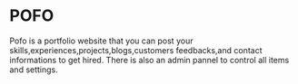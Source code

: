 # POFO
Pofo is a portfolio website that you can post your skills,experiences,projects,blogs,customers feedbacks,and contact informations to get hired.
There is also an admin pannel to control all items and settings.
